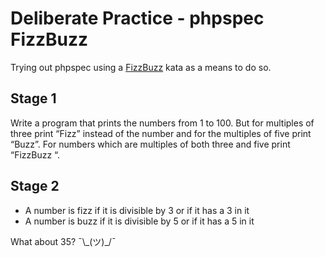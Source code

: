 # Deliberate Practice - phpspec FizzBuzz
Trying out phpspec using a [FizzBuzz](http://codingdojo.org/kata/FizzBuzz/) kata as a means to do so.
 
 ## Stage 1
 
 Write a program that prints the numbers from 1 to 100. But for multiples of three print “Fizz” instead of the number and for the multiples of five print “Buzz”. For numbers which are multiples of both three and five print “FizzBuzz “.
 
 ## Stage 2
 
 * A number is fizz if it is divisible by 3 or if it has a 3 in it
 * A number is buzz if it is divisible by 5 or if it has a 5 in it
 
 What about 35? ¯\\\_(ツ)_/¯